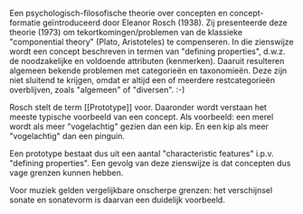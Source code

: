 Een psychologisch-filosofische theorie over concepten en concept-formatie geïntroduceerd door Eleanor Rosch (1938). Zij presenteerde deze theorie (1973) om tekortkomingen/problemen van de klassieke "componential theory" (Plato, Aristoteles) te compenseren.
In die zienswijze wordt een concept beschreven in termen van "defining properties", d.w.z. de noodzakelijke en voldoende attributen (kenmerken). Daaruit resulteren algemeen bekende problemen met categorieën en taxonomieën. Deze zijn niet sluitend te krijgen, omdat er altijd een of meerdere restcategorieën overblijven, zoals "algemeen" of "diversen". :-)

Rosch stelt de term [[Prototype]] voor. Daaronder wordt verstaan het meeste typische voorbeeld van een concept. Als voorbeeld: een merel wordt als meer "vogelachtig" gezien dan een kip. En een kip als meer "vogelachtig" dan een pinguin.

Een prototype bestaat dus uit een aantal "characteristic features" i.p.v. "defining properties". Een gevolg van deze zienswijze is dat concepten dus vage grenzen kunnen hebben.

Voor muziek gelden vergelijkbare onscherpe grenzen: het verschijnsel sonate en sonatevorm is daarvan een duidelijk voorbeeld. 